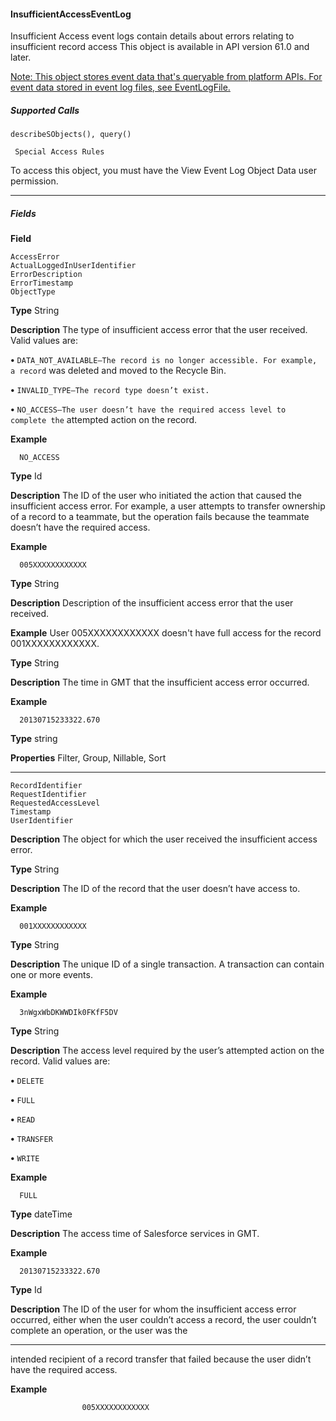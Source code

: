 #### InsufficientAccessEventLog

Insufficient Access event logs contain details about errors relating to insufficient record access This object is available in API version 61.0
and later.

[Note: This object stores event data that's queryable from platform APIs. For event data stored in event log files, see EventLogFile.](https://developer.salesforce.com/docs/atlas.en-us.254.0.object_reference.meta/object_reference/sforce_api_objects_eventlogfile.htm)

##### Supported Calls
```
describeSObjects(), query()

 Special Access Rules

```
To access this object, you must have the View Event Log Object Data user permission.


-----

##### Fields

**Field**
```
AccessError
ActualLoggedInUserIdentifier
ErrorDescription
ErrorTimestamp
ObjectType

```

**Type**
String

**Description**
The type of insufficient access error that the user received. Valid values are:

**•** `DATA_NOT_AVAILABLE—The record is no longer accessible. For example, a record`
was deleted and moved to the Recycle Bin.

**•** `INVALID_TYPE—The record type doesn’t exist.`

**•** `NO_ACCESS—The user doesn’t have the required access level to complete the`
attempted action on the record.

**Example**
```
  NO_ACCESS

```
**Type**
Id

**Description**
The ID of the user who initiated the action that caused the insufficient access error. For
example, a user attempts to transfer ownership of a record to a teammate, but the operation
fails because the teammate doesn’t have the required access.

**Example**
```
  005XXXXXXXXXXXX

```
**Type**
String

**Description**
Description of the insufficient access error that the user received.

**Example**
User 005XXXXXXXXXXXX doesn't have full access for the record 001XXXXXXXXXXXX.

**Type**
String

**Description**
The time in GMT that the insufficient access error occurred.

**Example**
```
  20130715233322.670

```
**Type**
string

**Properties**
Filter, Group, Nillable, Sort


-----

```
RecordIdentifier
RequestIdentifier
RequestedAccessLevel
Timestamp
UserIdentifier

```

**Description**
The object for which the user received the insufficient access error.

**Type**
String

**Description**
The ID of the record that the user doesn’t have access to.

**Example**
```
  001XXXXXXXXXXXX

```
**Type**
String

**Description**
The unique ID of a single transaction. A transaction can contain one or more events.

**Example**
```
  3nWgxWbDKWWDIk0FKfF5DV

```
**Type**
String

**Description**
The access level required by the user’s attempted action on the record. Valid values are:

**•** `DELETE`

**•** `FULL`

**•** `READ`

**•** `TRANSFER`

**•** `WRITE`

**Example**
```
  FULL

```
**Type**
dateTime

**Description**
The access time of Salesforce services in GMT.

**Example**
```
  20130715233322.670

```
**Type**
Id

**Description**
The ID of the user for whom the insufficient access error occurred, either when the user
couldn’t access a record, the user couldn’t complete an operation, or the user was the


-----

intended recipient of a record transfer that failed because the user didn’t have the required
access.

**Example**
```
                005XXXXXXXXXXXX
